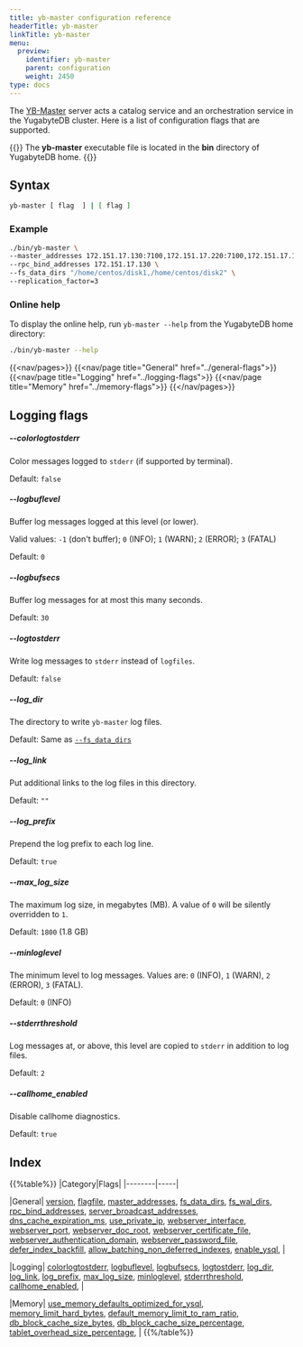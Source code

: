 ```yaml
---
title: yb-master configuration reference
headerTitle: yb-master
linkTitle: yb-master
menu:
  preview:
    identifier: yb-master
    parent: configuration
    weight: 2450
type: docs
---
```


The [YB-Master]({{<version>}}/architecture/yb-master/) server acts a catalog service and an orchestration service in the YugabyteDB cluster. Here is a list of configuration flags that are supported.

{{<note>}}
The **yb-master** executable file is located in the **bin** directory of YugabyteDB home.
{{</note>}}

## Syntax

```sh
yb-master [ flag  ] | [ flag ]
```

### Example

```sh
./bin/yb-master \
--master_addresses 172.151.17.130:7100,172.151.17.220:7100,172.151.17.140:7100 \
--rpc_bind_addresses 172.151.17.130 \
--fs_data_dirs "/home/centos/disk1,/home/centos/disk2" \
--replication_factor=3
```

### Online help

To display the online help, run `yb-master --help` from the YugabyteDB home directory:

```sh
./bin/yb-master --help
```

{{<nav/pages>}}
{{<nav/page title="General" href="../general-flags">}}
{{<nav/page title="Logging" href="../logging-flags">}}
{{<nav/page title="Memory" href="../memory-flags">}}
{{</nav/pages>}}

## Logging flags

##### --colorlogtostderr

Color messages logged to `stderr` (if supported by terminal).

Default: `false`

##### --logbuflevel

Buffer log messages logged at this level (or lower).

Valid values: `-1` (don't buffer); `0` (INFO); `1` (WARN); `2` (ERROR); `3` (FATAL)

Default: `0`

##### --logbufsecs

Buffer log messages for at most this many seconds.

Default: `30`

##### --logtostderr

Write log messages to `stderr` instead of `logfiles`.

Default: `false`

##### --log_dir

The directory to write `yb-master` log files.

Default: Same as [`--fs_data_dirs`](#fs-data-dirs)

##### --log_link

Put additional links to the log files in this directory.

Default: `""`

##### --log_prefix

Prepend the log prefix to each log line.

Default:  `true`

##### --max_log_size

The maximum log size, in megabytes (MB). A value of `0` will be silently overridden to `1`.

Default: `1800` (1.8 GB)

##### --minloglevel

The minimum level to log messages. Values are: `0` (INFO), `1` (WARN), `2` (ERROR), `3` (FATAL).

Default: `0` (INFO)

##### --stderrthreshold

Log messages at, or above, this level are copied to `stderr` in addition to log files.

Default: `2`

##### --callhome_enabled

Disable callhome diagnostics.

Default: `true`

## Index

{{%table%}}
|Category|Flags|
|--------|-----|

|General|
[version](../general-flags#version),
[flagfile](../general-flags#flagfile),
[master_addresses](../general-flags#master-addresses),
[fs_data_dirs](../general-flags#fs-data-dirs),
[fs_wal_dirs](../general-flags#fs-wal-dirs),
[rpc_bind_addresses](../general-flags#rpc-bind-addresses),
[server_broadcast_addresses](../general-flags#server-broadcast-addresses),
[dns_cache_expiration_ms](../general-flags#dns-cache-expiration-ms),
[use_private_ip](../general-flags#use-private-ip),
[webserver_interface](../general-flags#webserver-interface),
[webserver_port](../general-flags#webserver-port),
[webserver_doc_root](../general-flags#webserver-doc-root),
[webserver_certificate_file](../general-flags#webserver-certificate-file),
[webserver_authentication_domain](../general-flags#webserver-authentication-domain),
[webserver_password_file](../general-flags#webserver-password-file),
[defer_index_backfill](../general-flags#defer-index-backfill),
[allow_batching_non_deferred_indexes](../general-flags#allow-batching-non-deferred-indexes),
[enable_ysql](../general-flags#enable-ysql),
|

|Logging|
[colorlogtostderr](../logging-flags#colorlogtostderr),
[logbuflevel](../logging-flags#logbuflevel),
[logbufsecs](../logging-flags#logbufsecs),
[logtostderr](../logging-flags#logtostderr),
[log_dir](../logging-flags#log-dir),
[log_link](../logging-flags#log-link),
[log_prefix](../logging-flags#log-prefix),
[max_log_size](../logging-flags#max-log-size),
[minloglevel](../logging-flags#minloglevel),
[stderrthreshold](../logging-flags#stderrthreshold),
[callhome_enabled](../logging-flags#callhome-enabled),
|

|Memory|
[use_memory_defaults_optimized_for_ysql](../memory-flags#use-memory-defaults-optimized-for-ysql),
[memory_limit_hard_bytes](../memory-flags#memory-limit-hard-bytes),
[default_memory_limit_to_ram_ratio](../memory-flags#default-memory-limit-to-ram-ratio),
[db_block_cache_size_bytes](../memory-flags#db-block-cache-size-bytes),
[db_block_cache_size_percentage](../memory-flags#db-block-cache-size-percentage),
[tablet_overhead_size_percentage](../memory-flags#tablet-overhead-size-percentage),
|
{{%/table%}}
